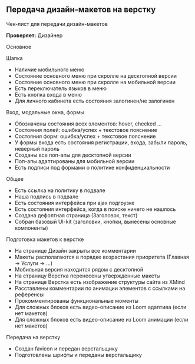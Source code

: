 ## Передача дизайн-макетов на верстку

Чек-лист для передачи дизайн-макетов

**Проверяет:** Дизайнер

Основное

Шапка

- Наличие мобильного меню
- Состояние основного меню при скролле на десктопной версии
- Состояние основного меню при скролле на мобильной версии
- Есть переключатель языков в меню
- Есть кнопка входа в меню
- Для личного кабинета есть состояния залогинен/не залогинен

Вход, модальные окна, формы

- Обозначены состояния всех элементов: hover, checked ...
- Состояния полей: ошибка/успех + текстовое пояснение
- Состояния форм: ошибка/успех + текстовое пояснение
- У формы входа есть состояния регистрации, входа, забыли пароль, неверный пароль
- Созданы все поп-апы для десктопной версии
- Поп-апы адаптированы для мобильной версии
- Есть подписи под формами о политике конфиденциальности

Общее

- Есть ссылка на политику в подвале
- Наша подпись в подвале
- Есть состояния интерфейса при ajax подгрузке
- Есть состояния интерфейса, когда в поиске ничего не нашлось
- Создана дефолтная страница (Заголовок, текст)
- Собран базовый UI-kit (заголовки, кнопки, вынесены основные компоненты)

Подготовка макетов к верстке

- На странице Дизайн закрыты все комментарии
- Макеты располагаются в порядке возрастания приоритета (Главная → Услуги → ...)
- Мобильная версия находится рядом с десктопной
- На страницу Верстка перенесены утвержденные макеты
- На странице Верстка есть изображение структуры сайта из XMind
- Расставлены комментарии по анимации элементов с ссылками на референсы
- Прокомментированы функциональные моменты
- Для сложных блоков есть видео-описание из Loom адаптива (если нет макетов)
- Для сложных блоков есть видео-описание из Loom анимации (если нет макетов)

Передача на верстку

- Создан favicon и передан верстальщику
- Подготовлены шрифты и переданы верстальщику